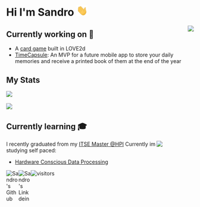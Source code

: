 # Hi I'm Sandro <img src="https://github.com/ABSphreak/ABSphreak/blob/master/gifs/Hi.gif" width="30">

<!--
![visitors](https://hits.seeyoufarm.com/api/count/incr/badge.svg?url=https://github.com/sanjsp")
-->

<img align="right" src="https://github.com/rajput2107/rajput2107/blob/master/Assets/Developer.gif"/>

## Currently working on 💾

- A [card game](https://github.com/emso-sp/cardgame) built in LOVE2d
- [TimeCapsule](https://github.com/emsbe/TimeCapsule): An MVP for a future mobile app to store your daily memories and receive a printed book of them at the end of the year

## My Stats

<p>
  <img src="https://github-readme-stats.vercel.app/api?username=sanjsp&show_icons=true&hide=stars">
</p>


<p>
  <img src="https://github-readme-stats.vercel.app/api/top-langs/?username=sanjsp&count_private=true&layout=compact">
</p>



## Currently learning 🎓

<img align='right' src='https://user-images.githubusercontent.com/5713670/87202985-820dcb80-c2b6-11ea-9f56-7ec461c497c3.gif' width='100"'>

I recently graduated from my [ITSE Master @HPI](https://hpi.de/en/studies/before-your-studies/degree-programs/master/it-systems-engineering.html)
Currently im studying self paced:
- [Hardware Conscious Data Processing](https://hpi.de/rabl/teaching/summer-term-2025/hardware-conscious-data-processing.html)
<!--
![picture](https://raw.githubusercontent.com/saadeghi/saadeghi/master/dino.gif)
<br />
-->

<p align="left">
<a href="https://github.com/sanjsp">
  <img align="left" alt="Sandro's Github" width="33px" src="https://cdn.jsdelivr.net/npm/simple-icons@v3/icons/github.svg" />
</a>
<a href="https://www.linkedin.com/in/sandro-s-158474127/">
  <img align="left" alt="Sandro's Linkdein" width="33px" src="https://cdn.jsdelivr.net/npm/simple-icons@v3/icons/linkedin.svg" />
</a>
  
![visitors](https://visitor-badge.laobi.icu/badge?page_id=sanjsp.sanjsp)

</p>
